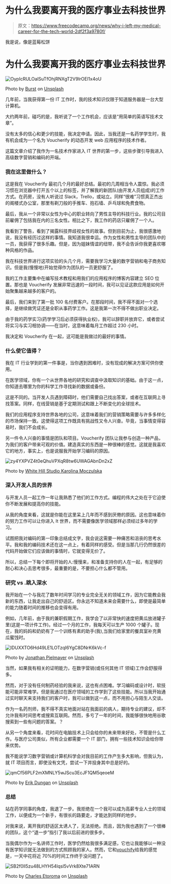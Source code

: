 # 为什么我要离开我的医疗事业去科技世界

> 原文：<https://www.freecodecamp.org/news/why-i-left-my-medical-career-for-the-tech-world-2df2f3a9780f/>

我是说，像是蓝莓松饼

# 为什么我要离开我的医疗事业去科技世界

![OypIcRULOalSuTfOhjRNXgT2V9lrOEl1x4oU](img/de90c824112706f119bd6e689de6f908.png)

Photo by [Burst](https://unsplash.com/photos/aoN3HWLbhdI?utm_source=unsplash&utm_medium=referral&utm_content=creditCopyText) on [Unsplash](https://unsplash.com/search/photos/decision?utm_source=unsplash&utm_medium=referral&utm_content=creditCopyText)

几年前，当我获得第一份 IT 工作时，我的技术知识仅限于知道服务器是一台大型计算机。

大约两年前，碰巧的是，我听说了一个工作机会，应该是“用简单的英语写技术文章”。

没有太多的信心和更少的技能，我决定申请。因此，当我还是一名药学学生时，我有机会成为一个名为 Voucherify 的动态开发 web 应用程序的技术作者。

这篇文章介绍了我作为一名技术作家进入 IT 世界的第一步，这些步骤引导我进入高级数字营销和编码的开端。

### 我在这里做什么？

这是我在 Voucherify 最初几个月的最好总结。最初的几周相当令人震惊。我必须习惯在浏览器中打开五个以上的标签，并了解我的新团队(由开发人员组成)的工作方式。在药房，没有人听说过 Slack，Trello，或站立。同样“很难”习惯真正杰出的阁楼式办公室，那里有剃刀般的手推车、抱石墙、乒乓球和免费食物。

最后，我从一个非常以女性为中心的职业转向了男性主导的科技行业。我的公司目前雇佣了包括我在内的三名女性。相比之下，我工作的药店只雇佣了一个人。

我看到了警告，看到了揭露科技界歧视女性的故事。但到目前为止，我很感激地说，我没有经历过这样的事情。我知道我很幸运。作为女性和男性主导的团队中的一员，我获得了很多乐趣。但是，因为姐妹情谊的纽带，我不会告诉你我更喜欢哪种风格的作品。

我在科技世界进行这项实验的头几个月，需要我学习大量的数字营销和电子商务知识。但是我(慢慢地)开始觉得作为团队的一员更舒服了。

我的工作主要集中在编写技术教程和用我们的应用程序的博客内容建立 SEO 位置。那也是 Voucherify 发展非常迅速的一段时间，我可以见证这款应用是如何开始聚集越来越多的客户的。

最后，我们来到了第一批 100 名付费客户。在那段时间，我不得不面对一个选择，是继续做凭证还是全职从事药学工作。这是我第一次不得不做出职业决定。

由于我的药学实习(药学学习后必须获得执业权)，我可以辞职并放弃它，或者尝试将实习与实习相协调——在当时，这意味着每月工作超过 230 小时。

我决定和 Voucherify 在一起，这可能是我做过的最好的事情。

### 什么使它值得？

我在 IT 行业学到的第一件事是，当你遇到困难时，没有现成的解决方案可供你使用。

在医学领域，你有一个从世界各地的研究和调查中汲取知识的基础。由于这一点，你知道去哪里为你的科学工作寻找新的数据或备份。

这是不同的。当开发人员遇到障碍时，他们需要自己找出答案，或者在互联网上寻找答案。同样，在线营销是基于定期测试和跟上不断变化的全球技术。

我们的应用程序支持世界各地的公司，这意味着我们的营销策略需要与许多多样化的市场保持一致。这使得这项工作既具有挑战性又令人兴奋。毕竟，当事情变得容易时，我们不会成长。

另一件令人兴奋的事情是团队和项目。Voucherify 团队让我参与创造一种产品，为我们的客户带来可观的价值。建造真实的东西是一种很棒的感觉。这就是我喜欢它的地方，事实上，也是说服我开始学习编码的原因。

![zy4YXPVZ4t0eQhuVPXqR8tw6UWAGAbnDn2xZ](img/8f9363ff7e140b28a2aa5adc929c209a.png)

Photo by [White Hill Studio Karolina Moczulska](https://www.facebook.com/whitehillstudio/)

### 深入开发人员的世界

与开发人员一起工作一年让我熟悉了他们的工作方式。编程的伟大之处在于它迫使你不断发展和提高你的技能。

从我的角度来看，这就是你能在这里呆上几年而不感到厌倦的原因。这也意味着你的努力工作可以让你进入 It 世界，而不需要像医学领域那样必须经过多年的学习。

试图把我对编码的第一印象总结成文字，我会说这需要一种痛苦和沮丧的思考水平。我和我的编码技术还在这一点上，有着同样的感受。但是当那几行仍然很差的代码开始做它们应该做的事情时，它就变得无价了。

所以，总结一下每个即将开始的人:慢慢来，和准备支持你的人在一起，有足够的耐心和决心去思考很多，最重要的是，不要担心什么都不管用。

### **研究 vs .跳入深水**

我开始在一个与我花了数年时间学习的专业完全无关的领域工作，因为它能教会我新的东西，让我走出自己的舒适区。你永远不知道未来会需要什么，即使是最简单的能力随着时间的推移也会变得有用。

例如，几年前，由于我的兼职假期工作，我学会了以非常快的速度把黄瓜放进罐子里(这是一项计件工作)。经过一个月的工作，我每天可以生产 1000 个罐子。现在，我的妈妈和奶奶有了一个训练有素的助手(我),当我们给家里的餐具室补充黄瓜蜜饯时。

![IDUXXTO6Hd49LE1LOTzqI6YgC8DNrK6kVc-f](img/6401ee5840a16d9cca5af38362eba622.png)

Photo by [Jonathan Pielmayer](https://unsplash.com/photos/aZzYKVLVki8?utm_source=unsplash&utm_medium=referral&utm_content=creditCopyText) on [Unsplash](https://unsplash.com/search/photos/cucumbers?utm_source=unsplash&utm_medium=referral&utm_content=creditCopyText)

当然，如果我有相关的证明能力，在数字营销(或任何其他 IT 领域)工作会舒服得多。

然而，对于没有任何制药经验的我来说，这也有点困难。学习编码或设计时，软技能可能非常难学。但是我通过在医疗领域的工作学到了这些技能。所以当我开始通过实时聊天来支持我们的客户时，我可以做到这一点，而不用担心与陌生人交谈。

作为一名药剂师，我不得不真实地面对站在我面前的病人，期待专业的建议，却不允许我有时间思考或搜索互联网。然而，多亏了一年的时间，我能够很快地用谷歌搜索到一些有问题的答案。？

从另一个角度来看，花时间在电脑技术上只会给你的未来带来好处，不管是什么工作。与医疗公司类似，所有企业都需要一个 IT 部门，拥有一些技术知识会给你带来优势。

我不能说学习数字营销或计算机科学会对我目前的工作产生多大影响，但我认为，就 IT 项目而言，即使没有文凭，尝试一下并投身其中总是好的。

![qmCf56PLF2mXMNLY5wJScu3EcJF1QM5qeoeM](img/a232107cd54a1d35812b76470fd04272.png)

Photo by [Erik Dungan](https://unsplash.com/photos/TZ-D7A7Oy0s?utm_source=unsplash&utm_medium=referral&utm_content=creditCopyText) on [Unsplash](https://unsplash.com/search/photos/jump-into-water?utm_source=unsplash&utm_medium=referral&utm_content=creditCopyText)

### **总结**

站在药学同事的角度，我退了一步。我拒绝在一个我可以成为高薪专业人士的领域工作，以便成为一个新手，有很长的路要走，才能达到同样的地步。

对我来说，离开我的舒适区太诱人了，无法拒绝。而且，因为我也遇到了一个很棒的团队，这个“退一步”指引了我以后前进的很多步。

当我偶尔作为一名讲师工作时，医学仍然给我很多满足感，它也让我能够以一种没有医学知识就无法做到的方式照顾我的家人。然而，它和[vouchify](https://www.voucherify.io/)给我的感觉是，一天中花将近 70%的时间工作终于没问题了。

![SB2f0ll5zu48LHYH54lqsl5vVrk8Xte71ARN](img/70aafc889208beaa899e43013d4f4be6.png)

Photo by [Charles Etoroma](https://unsplash.com/photos/3HOq_IYbOpA?utm_source=unsplash&utm_medium=referral&utm_content=creditCopyText) on [Unsplash](https://unsplash.com/search/photos/do-more?utm_source=unsplash&utm_medium=referral&utm_content=creditCopyText)